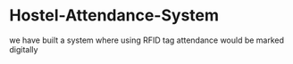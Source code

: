 # Hostel-Attendance-System
we have built a system where using RFID tag attendance would be marked digitally
